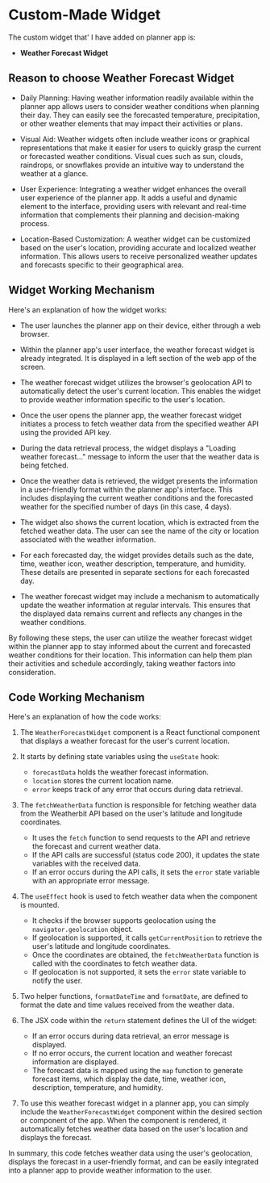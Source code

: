 # Custom-Made Widget

The custom widget that' I have added on planner app is:

-  <strong>Weather Forecast Widget</strong>

## Reason to choose Weather Forecast Widget

- Daily Planning: Having weather information readily available within the planner app allows users to consider weather conditions when planning their day. They can easily see the forecasted temperature, precipitation, or other weather elements that may impact their activities or plans.

- Visual Aid: Weather widgets often include weather icons or graphical representations that make it easier for users to quickly grasp the current or forecasted weather conditions. Visual cues such as sun, clouds, raindrops, or snowflakes provide an intuitive way to understand the weather at a glance.

- User Experience: Integrating a weather widget enhances the overall user experience of the planner app. It adds a useful and dynamic element to the interface, providing users with relevant and real-time information that complements their planning and decision-making process.

- Location-Based Customization: A weather widget can be customized based on the user's location, providing accurate and localized weather information. This allows users to receive personalized weather updates and forecasts specific to their geographical area.

## Widget Working Mechanism

Here's an explanation of how the widget works:

- The user launches the planner app on their device, either through a web browser.

- Within the planner app's user interface, the weather forecast widget is already integrated. It is displayed in a left section of the web app of the screen.

- The weather forecast widget utilizes the browser's geolocation API to automatically detect the user's current location. This enables the widget to provide weather information specific to the user's location.

- Once the user opens the planner app, the weather forecast widget initiates a process to fetch weather data from the specified weather API using the provided API key.

- During the data retrieval process, the widget displays a "Loading weather forecast..." message to inform the user that the weather data is being fetched.

- Once the weather data is retrieved, the widget presents the information in a user-friendly format within the planner app's interface. This includes displaying the current weather conditions and the forecasted weather for the specified number of days (in this case, 4 days).

- The widget also shows the current location, which is extracted from the fetched weather data. The user can see the name of the city or location associated with the weather information.

- For each forecasted day, the widget provides details such as the date, time, weather icon, weather description, temperature, and humidity. These details are presented in separate sections for each forecasted day.

- The weather forecast widget may include a mechanism to automatically update the weather information at regular intervals. This ensures that the displayed data remains current and reflects any changes in the weather conditions.

By following these steps, the user can utilize the weather forecast widget within the planner app to stay informed about the current and forecasted weather conditions for their location. This information can help them plan their activities and schedule accordingly, taking weather factors into consideration.

## Code Working Mechanism

Here's an explanation of how the code works:

1. The `WeatherForecastWidget` component is a React functional component that displays a weather forecast for the user's current location.

2. It starts by defining state variables using the `useState` hook:

   - `forecastData` holds the weather forecast information.
   - `location` stores the current location name.
   - `error` keeps track of any error that occurs during data retrieval.

3. The `fetchWeatherData` function is responsible for fetching weather data from the Weatherbit API based on the user's latitude and longitude coordinates.

   - It uses the `fetch` function to send requests to the API and retrieve the forecast and current weather data.
   - If the API calls are successful (status code 200), it updates the state variables with the received data.
   - If an error occurs during the API calls, it sets the `error` state variable with an appropriate error message.

4. The `useEffect` hook is used to fetch weather data when the component is mounted.

   - It checks if the browser supports geolocation using the `navigator.geolocation` object.
   - If geolocation is supported, it calls `getCurrentPosition` to retrieve the user's latitude and longitude coordinates.
   - Once the coordinates are obtained, the `fetchWeatherData` function is called with the coordinates to fetch weather data.
   - If geolocation is not supported, it sets the `error` state variable to notify the user.

5. Two helper functions, `formatDateTime` and `formatDate`, are defined to format the date and time values received from the weather data.

6. The JSX code within the `return` statement defines the UI of the widget:

   - If an error occurs during data retrieval, an error message is displayed.
   - If no error occurs, the current location and weather forecast information are displayed.
   - The forecast data is mapped using the `map` function to generate forecast items, which display the date, time, weather icon, description, temperature, and humidity.

7. To use this weather forecast widget in a planner app, you can simply include the `WeatherForecastWidget` component within the desired section or component of the app. When the component is rendered, it automatically fetches weather data based on the user's location and displays the forecast.

In summary, this code fetches weather data using the user's geolocation, displays the forecast in a user-friendly format, and can be easily integrated into a planner app to provide weather information to the user.
